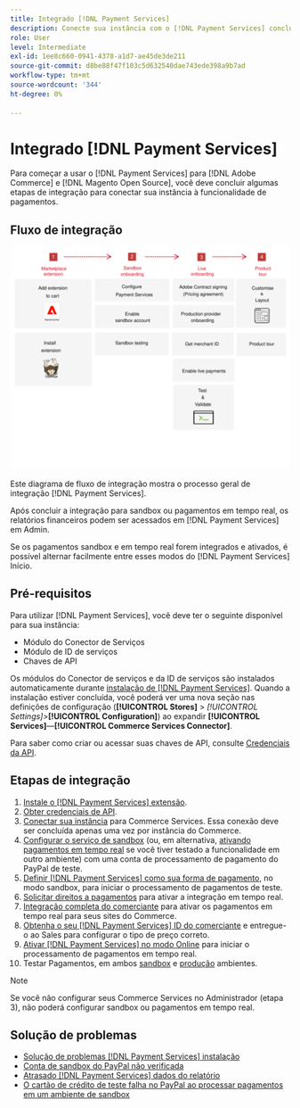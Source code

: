 ```yaml
---
title: Integrado [!DNL Payment Services]
description: Conecte sua instância com o [!DNL Payment Services] concluindo algumas etapas de integração.
role: User
level: Intermediate
exl-id: 1ee8c660-0941-4378-a1d7-ae45de3de211
source-git-commit: d8be88f47f103c5d632540dae743ede398a9b7ad
workflow-type: tm+mt
source-wordcount: '344'
ht-degree: 0%

---
```


# Integrado [!DNL Payment Services]

Para começar a usar o [!DNL Payment Services] para [!DNL Adobe Commerce] e [!DNL Magento Open Source], você deve concluir algumas etapas de integração para conectar sua instância à funcionalidade de pagamentos.

## Fluxo de integração

![Fluxo de integração](assets/onboarding-diagram.svg)

Este diagrama de fluxo de integração mostra o processo geral de integração [!DNL Payment Services].

Após concluir a integração para sandbox ou pagamentos em tempo real, os relatórios financeiros podem ser acessados em [!DNL Payment Services] em Admin.

Se os pagamentos sandbox e em tempo real forem integrados e ativados, é possível alternar facilmente entre esses modos do [!DNL Payment Services] Início.

## Pré-requisitos

Para utilizar [!DNL Payment Services], você deve ter o seguinte disponível para sua instância:

* Módulo do Conector de Serviços
* Módulo de ID de serviços
* Chaves de API

Os módulos do Conector de serviços e da ID de serviços são instalados automaticamente durante [instalação de [!DNL Payment Services]](install.md). Quando a instalação estiver concluída, você poderá ver uma nova seção nas definições de configuração (**[!UICONTROL Stores]** > _[!UICONTROL Settings]_>**[!UICONTROL Configuration]**) ao expandir **[!UICONTROL Services]**—**[!UICONTROL Commerce Services Connector]**.

Para saber como criar ou acessar suas chaves de API, consulte [Credenciais da API](#obtain-api-credentials).

## Etapas de integração

1. [Instale o [!DNL Payment Services] extensão](install.md#get-payment-services).
1. [Obter credenciais de API](connect.md#obtain-api-credentials).
1. [Conectar sua instância](connect.md#configure-commerce-services) para Commerce Services. Essa conexão deve ser concluída apenas uma vez por instância do Commerce.
1. [Configurar o serviço de sandbox](sandbox.md#enable-sandbox-testing) (ou, em alternativa, [ativando pagamentos em tempo real](sandbox.md#enable-live-payments) se você tiver testado a funcionalidade em outro ambiente) com uma conta de processamento de pagamento do PayPal de teste.
1. [Definir [!DNL Payment Services] como sua forma de pagamento](production.md#set-payment-services-as-payment-method), no modo sandbox, para iniciar o processamento de pagamentos de teste.
1. [Solicitar direitos a pagamentos](production.md#request-payments-entitlement-from-adobe) para ativar a integração em tempo real.
1. [Integração completa do comerciante](production.md#complete-merchant-onboarding) para ativar os pagamentos em tempo real para seus sites do Commerce.
1. [Obtenha o seu [!DNL Payment Services] ID do comerciante](production.md#configure-pricing-tier) e entregue-o ao Sales para configurar o tipo de preço correto.
1. [Ativar [!DNL Payment Services] no modo Online](production.md#enable-live-payments) para iniciar o processamento de pagamentos em tempo real.
1. Testar Pagamentos, em ambos [sandbox](sandbox.md#test-in-sandbox-environment) e [produção](production.md#test-in-production) ambientes.

>[!NOTE]
>
>Se você não configurar seus Commerce Services no Administrador (etapa 3), não poderá configurar sandbox ou pagamentos em tempo real.

## Solução de problemas

* [Solução de problemas [!DNL Payment Services] instalação](https://experienceleague.adobe.com/docs/commerce-knowledge-base/kb/troubleshooting/payments/payservices-install.html?lang=en)
* [Conta de sandbox do PayPal não verificada](https://experienceleague.adobe.com/docs/commerce-knowledge-base/kb/troubleshooting/payments/payservices-paypal-acct.html)
* [Atrasado [!DNL Payment Services] dados do relatório](https://experienceleague.adobe.com/docs/commerce-knowledge-base/kb/troubleshooting/payments/payservices-report-info-delayed.html)
* [O cartão de crédito de teste falha no PayPal ao processar pagamentos em um ambiente de sandbox](https://experienceleague.adobe.com/docs/commerce-knowledge-base/kb/troubleshooting/payments/payservices-cc-sandbox-failure.html?lang=en)
